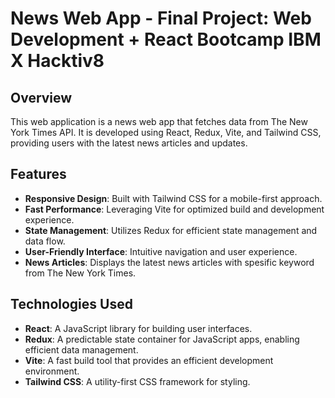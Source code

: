 # News Web App - Final Project: Web Development + React Bootcamp IBM X Hacktiv8

## Overview
This web application is a news web app that fetches data from The New York Times API. It is developed using React, Redux, Vite, and Tailwind CSS, providing users with the latest news articles and updates.

## Features
- **Responsive Design**: Built with Tailwind CSS for a mobile-first approach.
- **Fast Performance**: Leveraging Vite for optimized build and development experience.
- **State Management**: Utilizes Redux for efficient state management and data flow.
- **User-Friendly Interface**: Intuitive navigation and user experience.
- **News Articles**: Displays the latest news articles with spesific keyword from The New York Times.

## Technologies Used
- **React**: A JavaScript library for building user interfaces.
- **Redux**: A predictable state container for JavaScript apps, enabling efficient data management.
- **Vite**: A fast build tool that provides an efficient development environment.
- **Tailwind CSS**: A utility-first CSS framework for styling.

